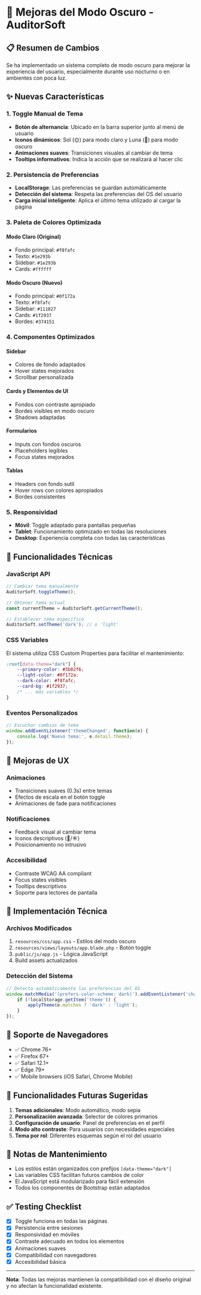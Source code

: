 # 🌙 Mejoras del Modo Oscuro - AuditorSoft

## 📋 Resumen de Cambios

Se ha implementado un sistema completo de modo oscuro para mejorar la experiencia del usuario, especialmente durante uso nocturno o en ambientes con poca luz.

## ✨ Nuevas Características

### 1. Toggle Manual de Tema
- **Botón de alternancia**: Ubicado en la barra superior junto al menú de usuario
- **Iconos dinámicos**: Sol (🌞) para modo claro y Luna (🌙) para modo oscuro
- **Animaciones suaves**: Transiciones visuales al cambiar de tema
- **Tooltips informativos**: Indica la acción que se realizará al hacer clic

### 2. Persistencia de Preferencias
- **LocalStorage**: Las preferencias se guardan automáticamente
- **Detección del sistema**: Respeta las preferencias del OS del usuario
- **Carga inicial inteligente**: Aplica el último tema utilizado al cargar la página

### 3. Paleta de Colores Optimizada

#### Modo Claro (Original)
- Fondo principal: `#f8fafc`
- Texto: `#1e293b`
- Sidebar: `#1e293b`
- Cards: `#ffffff`

#### Modo Oscuro (Nuevo)
- Fondo principal: `#0f172a`
- Texto: `#f8fafc`
- Sidebar: `#111827`
- Cards: `#1f2937`
- Bordes: `#374151`

### 4. Componentes Optimizados

#### Sidebar
- Colores de fondo adaptados
- Hover states mejorados
- Scrollbar personalizada

#### Cards y Elementos de UI
- Fondos con contraste apropiado
- Bordes visibles en modo oscuro
- Shadows adaptadas

#### Formularios
- Inputs con fondos oscuros
- Placeholders legibles
- Focus states mejorados

#### Tablas
- Headers con fondo sutil
- Hover rows con colores apropiados
- Bordes consistentes

### 5. Responsividad
- **Móvil**: Toggle adaptado para pantallas pequeñas
- **Tablet**: Funcionamiento optimizado en todas las resoluciones
- **Desktop**: Experiencia completa con todas las características

## 🚀 Funcionalidades Técnicas

### JavaScript API
```javascript
// Cambiar tema manualmente
AuditorSoft.toggleTheme();

// Obtener tema actual
const currentTheme = AuditorSoft.getCurrentTheme();

// Establecer tema específico
AuditorSoft.setTheme('dark'); // o 'light'
```

### CSS Variables
El sistema utiliza CSS Custom Properties para facilitar el mantenimiento:

```css
:root[data-theme="dark"] {
    --primary-color: #3b82f6;
    --light-color: #0f172a;
    --dark-color: #f8fafc;
    --card-bg: #1f2937;
    /* ... más variables */
}
```

### Eventos Personalizados
```javascript
// Escuchar cambios de tema
window.addEventListener('themeChanged', function(e) {
    console.log('Nuevo tema:', e.detail.theme);
});
```

## 🎨 Mejoras de UX

### Animaciones
- Transiciones suaves (0.3s) entre temas
- Efectos de escala en el botón toggle
- Animaciones de fade para notificaciones

### Notificaciones
- Feedback visual al cambiar tema
- Iconos descriptivos (🌙/☀️)
- Posicionamiento no intrusivo

### Accesibilidad
- Contraste WCAG AA compliant
- Focus states visibles
- Tooltips descriptivos
- Soporte para lectores de pantalla

## 🔧 Implementación Técnica

### Archivos Modificados
1. `resources/css/app.css` - Estilos del modo oscuro
2. `resources/views/layouts/app.blade.php` - Botón toggle
3. `public/js/app.js` - Lógica JavaScript
4. Build assets actualizados

### Detección del Sistema
```javascript
// Detecta automáticamente las preferencias del OS
window.matchMedia('(prefers-color-scheme: dark)').addEventListener('change', function(e) {
    if (!localStorage.getItem('theme')) {
        applyTheme(e.matches ? 'dark' : 'light');
    }
});
```

## 📱 Soporte de Navegadores

- ✅ Chrome 76+
- ✅ Firefox 67+
- ✅ Safari 12.1+
- ✅ Edge 79+
- ✅ Mobile browsers (iOS Safari, Chrome Mobile)

## 🔮 Funcionalidades Futuras Sugeridas

1. **Temas adicionales**: Modo automático, modo sepia
2. **Personalización avanzada**: Selector de colores primarios
3. **Configuración de usuario**: Panel de preferencias en el perfil
4. **Modo alto contraste**: Para usuarios con necesidades especiales
5. **Tema por rol**: Diferentes esquemas según el rol del usuario

## 🐛 Notas de Mantenimiento

- Los estilos están organizados con prefijos `[data-theme="dark"]`
- Las variables CSS facilitan futuros cambios de color
- El JavaScript está modularizado para fácil extensión
- Todos los componentes de Bootstrap están adaptados

## ✅ Testing Checklist

- [x] Toggle funciona en todas las páginas
- [x] Persistencia entre sesiones
- [x] Responsividad en móviles
- [x] Contraste adecuado en todos los elementos
- [x] Animaciones suaves
- [x] Compatibilidad con navegadores
- [x] Accesibilidad básica

---

**Nota**: Todas las mejoras mantienen la compatibilidad con el diseño original y no afectan la funcionalidad existente.
